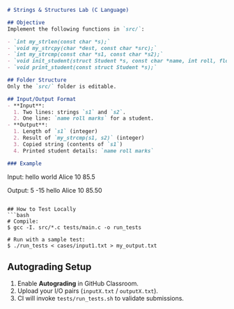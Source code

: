 ```markdown
# Strings & Structures Lab (C Language)

## Objective
Implement the following functions in `src/`:

- `int my_strlen(const char *s);`
- `void my_strcpy(char *dest, const char *src);`
- `int my_strcmp(const char *s1, const char *s2);`
- `void init_student(struct Student *s, const char *name, int roll, float marks);`
- `void print_student(const struct Student *s);`

## Folder Structure
Only the `src/` folder is editable.

## Input/Output Format
- **Input**:
  1. Two lines: strings `s1` and `s2`.
  2. One line: `name roll marks` for a student.
- **Output**:
  1. Length of `s1` (integer)
  2. Result of `my_strcmp(s1, s2)` (integer)
  3. Copied string (contents of `s1`)
  4. Printed student details: `name roll marks`

### Example
```
Input:
hello
world
Alice 10 85.5

Output:
5
-15
hello
Alice 10 85.50
```

## How to Test Locally
```bash
# Compile:
$ gcc -I. src/*.c tests/main.c -o run_tests

# Run with a sample test:
$ ./run_tests < cases/input1.txt > my_output.txt
```

## Autograding Setup
1. Enable **Autograding** in GitHub Classroom.
2. Upload your I/O pairs (`inputX.txt` / `outputX.txt`).
3. CI will invoke `tests/run_tests.sh` to validate submissions.
```
